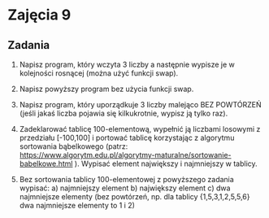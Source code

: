 # Zajęcia 9

## Zadania

1. Napisz program, który wczyta 3 liczby a następnie wypisze je w kolejności rosnącej (można użyć funkcji swap).

2. Napisz powyższy program bez użycia funkcji swap.

3. Napisz program, który uporządkuje 3 liczby malejąco BEZ POWTÓRZEŃ (jeśli jakaś liczba pojawia się kilkukrotnie, wypisz ją tylko raz).

4. Zadeklarować tablicę 100-elementową, wypełnić ją liczbami losowymi z przedziału [-100,100] i portować tablicę korzystając z algorytmu sortowania bąbelkowego (patrz: https://www.algorytm.edu.pl/algorytmy-maturalne/sortowanie-babelkowe.html ). Wypisać element największy i najmniejszy w tablicy.

5. Bez sortowania tablicy 100-elementowej z powyższego zadania wypisać:
a) najmniejszy element
b) największy element
c) dwa najmniejsze elementy (bez powtórzeń, np. dla tablicy {1,5,3,1,2,5,5,6} dwa najmniejsze elementy to 1 i 2)
